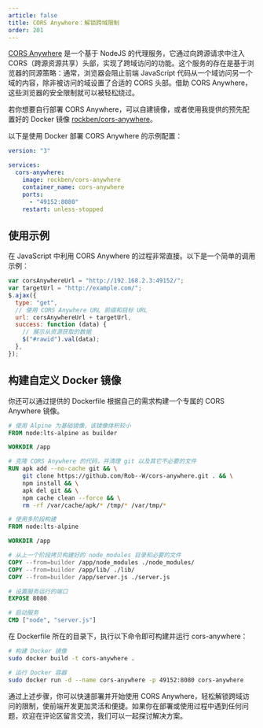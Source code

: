 ```yaml
---
article: false
title: CORS Anywhere：解锁跨域限制
order: 201
---
```


[CORS Anywhere](https://github.com/Rob--W/cors-anywhere) 是一个基于 NodeJS 的代理服务，它通过向跨源请求中注入 CORS（跨源资源共享）头部，实现了跨域访问的功能。这个服务的存在是基于浏览器的同源策略：通常，浏览器会阻止前端 JavaScript 代码从一个域访问另一个域的内容，除非被访问的域设置了合适的 CORS 头部。借助 CORS Anywhere，这些浏览器的安全限制就可以被轻松绕过。

若你想要自行部署 CORS Anywhere，可以自建镜像，或者使用我提供的预先配置好的 Docker 镜像 [rockben/cors-anywhere](https://hub.docker.com/r/rockben/cors-anywhere)。

以下是使用 Docker 部署 CORS Anywhere 的示例配置：

```yml
version: "3"

services:
  cors-anywhere:
    image: rockben/cors-anywhere
    container_name: cors-anywhere
    ports:
      - "49152:8080"
    restart: unless-stopped
```

## 使用示例

在 JavaScript 中利用 CORS Anywhere 的过程非常直接。以下是一个简单的调用示例：

```javascript
var corsAnywhereUrl = "http://192.168.2.3:49152/";
var targetUrl = "http://example.com/";
$.ajax({
  type: "get",
  // 使用 CORS Anywhere URL 前缀和目标 URL
  url: corsAnywhereUrl + targetUrl,
  success: function (data) {
    // 展示从资源获取的数据
    $("#rawid").val(data);
  },
});
```

## 构建自定义 Docker 镜像

你还可以通过提供的 Dockerfile 根据自己的需求构建一个专属的 CORS Anywhere 镜像。

```dockerfile
# 使用 Alpine 为基础镜像，该镜像体积较小
FROM node:lts-alpine as builder

WORKDIR /app

# 克隆 CORS Anywhere 的代码，并清理 git 以及其它不必要的文件
RUN apk add --no-cache git && \
    git clone https://github.com/Rob--W/cors-anywhere.git . && \
    npm install && \
    apk del git && \
    npm cache clean --force && \
    rm -rf /var/cache/apk/* /tmp/* /var/tmp/*

# 使用多阶段构建
FROM node:lts-alpine

WORKDIR /app

# 从上一个阶段拷贝构建好的 node_modules 目录和必要的文件
COPY --from=builder /app/node_modules ./node_modules/
COPY --from=builder /app/lib/ ./lib/
COPY --from=builder /app/server.js ./server.js

# 设置服务运行的端口
EXPOSE 8080

# 启动服务
CMD ["node", "server.js"]
```

在 Dockerfile 所在的目录下，执行以下命令即可构建并运行 cors-anywhere：

```bash
# 构建 Docker 镜像
sudo docker build -t cors-anywhere .

# 运行 Docker 容器
sudo docker run -d --name cors-anywhere -p 49152:8080 cors-anywhere
```

通过上述步骤，你可以快速部署并开始使用 CORS Anywhere，轻松解锁跨域访问的限制，使前端开发更加灵活和便捷。如果你在部署或使用过程中遇到任何问题，欢迎在评论区留言交流，我们可以一起探讨解决方案。
